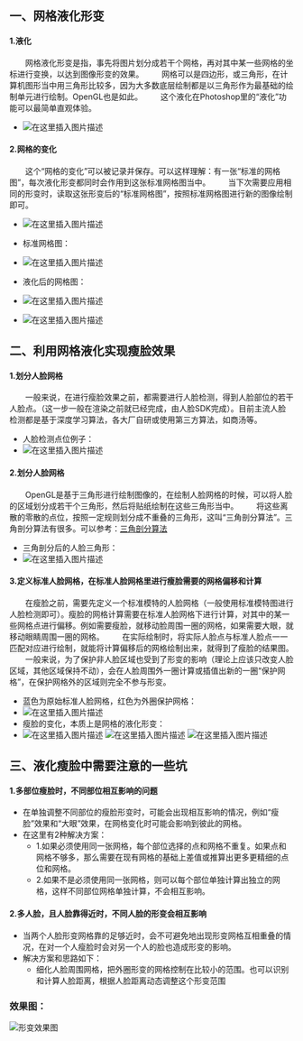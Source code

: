 ## 一、网格液化形变
#### 1.液化
&ensp;&ensp;&ensp;&ensp;网格液化形变是指，事先将图片划分成若干个网格，再对其中某一些网格的坐标进行变换，以达到图像形变的效果。
&ensp;&ensp;&ensp;&ensp;网格可以是四边形，或三角形，在计算机图形当中用三角形比较多，因为大多数底层绘制都是以三角形作为最基础的绘制单元进行绘制。OpenGL也是如此。
&ensp;&ensp;&ensp;&ensp;这个液化在Photoshop里的“液化”功能可以最简单直观体验。
* ![在这里插入图片描述](https://img-blog.csdnimg.cn/07b2e184b2f4432b8b81fe3b7ee526b5.gif)
#### 2.网格的变化
&ensp;&ensp;&ensp;&ensp;这个“网格的变化”可以被记录并保存。可以这样理解：有一张“标准的网格图”，每次液化形变都同时会作用到这张标准网格图当中。
&ensp;&ensp;&ensp;&ensp;当下次需要应用相同的形变时，读取这张形变后的“标准网格图”，按照标准网格图进行新的图像绘制即可。
* ![在这里插入图片描述](https://img-blog.csdnimg.cn/e255150e01124f4aa2491b3e86b420a6.png)
* 标准网格图：
* ![在这里插入图片描述](https://img-blog.csdnimg.cn/f28b053346f84fcab00815d6f15e7bd2.png)

* 液化后的网格图：
* ![在这里插入图片描述](https://img-blog.csdnimg.cn/94261505f88b43308bf2df8e275615db.png)
* ![在这里插入图片描述](https://img-blog.csdnimg.cn/956a0a8655724933bce25cbc0a20ac6a.png)

## 二、利用网格液化实现瘦脸效果
#### 1.划分人脸网格
&ensp;&ensp;&ensp;&ensp;一般来说，在进行瘦脸效果之前，都需要进行人脸检测，得到人脸部位的若干人脸点。（这一步一般在渲染之前就已经完成，由人脸SDK完成）。目前主流人脸检测都是基于深度学习算法，各大厂自研或使用第三方算法，如商汤等。
* 人脸检测点位例子：
* ![在这里插入图片描述](https://img-blog.csdnimg.cn/60ec460f79194d388f273d412b9e3960.png)

#### 2.划分人脸网格
&ensp;&ensp;&ensp;&ensp;OpenGL是基于三角形进行绘制图像的，在绘制人脸网格的时候，可以将人脸的区域划分成若干个三角形，然后将贴纸绘制在这些三角形当中。
&ensp;&ensp;&ensp;&ensp;将这些离散的零散的点位，按照一定规则划分成不重叠的三角形，这叫“三角剖分算法”。三角剖分算法有很多。可以参考：[三角剖分算法](https://blog.csdn.net/weixin_45963815/article/details/118894886?ops_request_misc=%257B%2522request%255Fid%2522%253A%2522167497653416782427415213%2522%252C%2522scm%2522%253A%252220140713.130102334..%2522%257D&request_id=167497653416782427415213&biz_id=0&utm_medium=distribute.pc_search_result.none-task-blog-2~all~sobaiduend~default-2-118894886-null-null.142%5Ev71%5Epc_new_rank,201%5Ev4%5Eadd_ask&utm_term=%E4%B8%89%E8%A7%92%E5%89%96%E5%88%86%E7%AE%97%E6%B3%95&spm=1018.2226.3001.4187)
* 三角剖分后的人脸三角形：
* ![在这里插入图片描述](https://img-blog.csdnimg.cn/f1568b34fe7d431897f2f40587d9083e.png)
#### 3.定义标准人脸网格，在标准人脸网格里进行瘦脸需要的网格偏移和计算
&ensp;&ensp;&ensp;&ensp;在瘦脸之前，需要先定义一个标准模特的人脸网格（一般使用标准模特图进行人脸检测即可）。瘦脸的网格计算需要在标准人脸网格下进行计算，对其中的某一些网格点进行偏移。例如需要瘦脸，就移动脸周围一圈的网格，如果需要大眼，就移动眼睛周围一圈的网格。
&ensp;&ensp;&ensp;&ensp;在实际绘制时，将实际人脸点与标准人脸点一一匹配对应进行绘制，就能将计算偏移后的网格绘制出来，就得到了瘦脸的结果图。<br>
&ensp;&ensp;&ensp;&ensp;一般来说，为了保护非人脸区域也受到了形变的影响（理论上应该只改变人脸区域，其他区域保持不动），会在人脸周围外一圈计算或插值出新的一圈“保护网格”，在保护网格外的区域则完全不参与形变。
* 蓝色为原始标准人脸网格，红色为外圈保护网格：
* ![在这里插入图片描述](https://img-blog.csdnimg.cn/b14543fcb59549818e1559526b29d204.png)
* 瘦脸的变化，本质上是网格的液化形变：
* ![在这里插入图片描述](https://img-blog.csdnimg.cn/9d4240d0087e42f7a6e1bbe9b0966d42.gif)
![在这里插入图片描述](https://img-blog.csdnimg.cn/270b808712b645468755c2c363e8e698.gif)
![在这里插入图片描述](https://img-blog.csdnimg.cn/1e727bac8dc94c4a9ac0ffb5a215d378.gif)
## 三、液化瘦脸中需要注意的一些坑
#### 1.多部位瘦脸时，不同部位相互影响的问题
* 在单独调整不同部位的瘦脸形变时，可能会出现相互影响的情况，例如“瘦脸”效果和“大眼”效果，在网格变化时可能会影响到彼此的网格。
* 在这里有2种解决方案：
	* 1.如果必须使用同一张网格，每个部位选择的点和网格不重复。如果点和网格不够多，那么需要在现有网格的基础上差值或推算出更多更精细的点位和网格。
	* 2.如果不是必须使用同一张网格，则可以每个部位单独计算出独立的网格，这样不同部位网格单独计算，不会相互影响。

#### 2.多人脸，且人脸靠得近时，不同人脸的形变会相互影响
* 当两个人脸形变网格靠的足够近时，会不可避免地出现形变网格互相重叠的情况，在对一个人瘦脸时会对另一个人的脸也造成形变的影响。
* 解决方案和思路如下：
	* 细化人脸周围网格，把外圈形变的网格控制在比较小的范围。也可以识别和计算人脸距离，根据人脸距离动态调整这个形变范围


### 效果图：<br>
![形变效果图](https://img-blog.csdnimg.cn/410856d7920141dfbe90ca34129496a5.gif)
